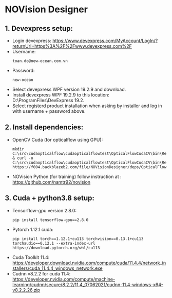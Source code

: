 # NOVision Designer
## 1. Devexpress setup:
 - Login devexpress: https://www.devexpress.com/MyAccount/LogIn/?returnUrl=https%3A%2F%2Fwww.devexpress.com%2F
 - Username: 
   ```
   toan.do@new-ocean.com.vn
   ```
 - Password: 
   ```
   new-ocean
   ```
 - Select devepxress WPF version 19.2.9 and download.
 - Install devexpress WPF 19.2.9 to this location: D:\ProgramFiles\DevExpress 19.2.
 - Select registerd product installation when asking by installer and log in with username + password above.
## 2. Install dependencies:
 - OpenCV Cuda (for opticalflow using GPU):
   ```
   mkdir C:\src\cudaopticalflow\cudaopticalflowtest\OpticalFlowCudaCV\bin\Release & curl -o C:\src\cudaopticalflow\cudaopticalflowtest\OpticalFlowCudaCV\bin\Release\OpticalFlowCudaCV.dll https://f004.backblazeb2.com/file/NOVisionDesigner/deps/OpticalFlowCudaCV.dll
   ```
 - NOVision Python (for training) follow instruction at : https://github.com/namtr92/novision
## 3. Cuda + python3.8 setup:
 - Tensorflow-gpu version 2.8.0:
   ```
   pip install tensorflow-gpu==2.8.0
   ```
 - Pytorch 1.12.1 cuda: 
   ```
   pip install torch==1.12.1+cu113 torchvision==0.13.1+cu113 torchaudio==0.12.1 --extra-index-url https://download.pytorch.org/whl/cu113
   ```
 - Cuda Toolkit 11.4: https://developer.download.nvidia.com/compute/cuda/11.4.4/network_installers/cuda_11.4.4_windows_network.exe
 - Cudnn v8.2.2 for cuda 11.4: https://developer.nvidia.com/compute/machine-learning/cudnn/secure/8.2.2/11.4_07062021/cudnn-11.4-windows-x64-v8.2.2.26.zip
